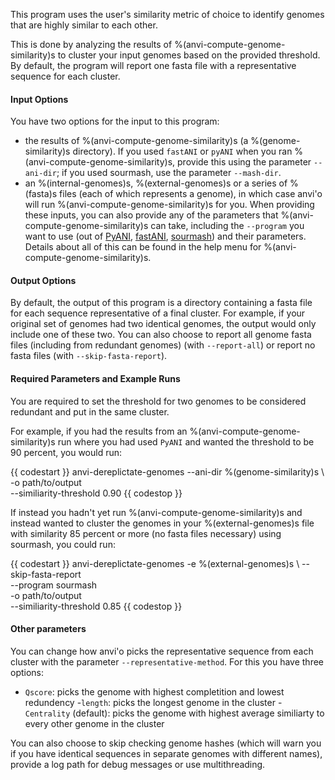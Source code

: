 This program uses the user's similarity metric of choice to identify genomes that are highly similar to each other. 

This is done by analyzing the results of %(anvi-compute-genome-similarity)s to cluster your input genomes based on the provided threshold. By default, the program will report one fasta file with a representative sequence for each cluster. 

#### Input Options 

You have two options for the input to this program: 
- the results of %(anvi-compute-genome-similarity)s (a %(genome-similarity)s directory). If you used `fastANI` or `pyANI` when you ran %(anvi-compute-genome-similarity)s, provide this using the parameter `--ani-dir`; if you used sourmash, use the parameter `--mash-dir`. 
- an %(internal-genomes)s, %(external-genomes)s or a series of %(fasta)s files (each of which represents a genome), in which case anvi'o will run %(anvi-compute-genome-similarity)s for you.  When providing these inputs, you can also provide any of the parameters that %(anvi-compute-genome-similarity)s can take, including the `--program` you want to use (out of  [PyANI](https://github.com/widdowquinn/pyani), [fastANI](https://github.com/ParBLiSS/FastANI),  [sourmash](https://sourmash.readthedocs.io/en/latest/)) and their parameters. Details about all of this can be found in the help menu for %(anvi-compute-genome-similarity)s.

#### Output Options 

By default, the output of this program is a directory containing a fasta file for each sequence representative of a final cluster. For example, if your original set of genomes had two identical genomes, the output would only include one of these two. You can also choose to report all genome fasta files (including from redundant genomes) (with `--report-all`) or report no fasta files (with `--skip-fasta-report`). 

#### Required Parameters and Example Runs

You are required to set the threshold for two genomes to be considered redundant and put in the same cluster. 

For example, if you had the results from an %(anvi-compute-genome-similarity)s run where you had used `PyANI` and wanted the threshold to be 90 percent, you would run: 

{{ codestart }}
anvi-dereplictate-genomes --ani-dir %(genome-similarity)s \ 
                          -o path/to/output \
                          --similiarity-threshold 0.90
{{ codestop }}

If instead you hadn't yet run %(anvi-compute-genome-similarity)s and instead wanted to cluster the genomes in your %(external-genomes)s file with similarity 85 percent or more (no fasta files necessary) using sourmash, you could run: 

{{ codestart }}
anvi-dereplictate-genomes -e %(external-genomes)s \ 
                          --skip-fasta-report \
                          --program sourmash \
                          -o path/to/output \
                          --similiarity-threshold 0.85 
{{ codestop }}

#### Other parameters

You can change how anvi'o picks the representative sequence from each cluster with the parameter `--representative-method`. For this you have three options:

- `Qscore`: picks the genome with highest completition and lowest redundency 
-`length`: picks the longest genome in the cluster
-`Centrality` (default): picks the genome with highest average similiarty to every other genome in the cluster

You can also choose to skip checking genome hashes (which will warn you if you have identical sequences in separate genomes with different names), provide a log path for debug messages or use multithreading. 

